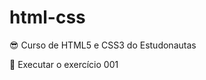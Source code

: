 # html-css
 😎 Curso de HTML5 e CSS3 do Estudonautas

 <a helf="https://saraaguiarlima.github.io/html-css/exercicios/ex001/index.html"> 📌 Executar o exercício 001</a>

